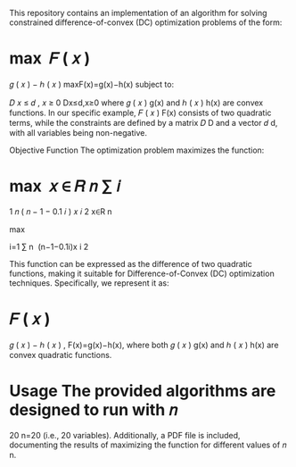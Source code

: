 This repository contains an implementation of an algorithm for solving constrained difference-of-convex (DC) optimization problems of the form:

max
⁡
𝐹
(
𝑥
)
=
𝑔
(
𝑥
)
−
ℎ
(
𝑥
)
maxF(x)=g(x)−h(x)
subject to:

𝐷
𝑥
≤
𝑑
,
𝑥
≥
0
Dx≤d,x≥0
where 
𝑔
(
𝑥
)
g(x) and 
ℎ
(
𝑥
)
h(x) are convex functions. In our specific example, 
𝐹
(
𝑥
)
F(x) consists of two quadratic terms, while the constraints are defined by a matrix 
𝐷
D and a vector 
𝑑
d, with all variables being non-negative.

Objective Function
The optimization problem maximizes the function:

max
⁡
𝑥
∈
𝑅
𝑛
∑
𝑖
=
1
𝑛
(
𝑛
−
1
−
0.1
𝑖
)
𝑥
𝑖
2
x∈R 
n
 
max
​
  
i=1
∑
n
​
 (n−1−0.1i)x 
i
2
​
 
This function can be expressed as the difference of two quadratic functions, making it suitable for Difference-of-Convex (DC) optimization techniques. Specifically, we represent it as:

𝐹
(
𝑥
)
=
𝑔
(
𝑥
)
−
ℎ
(
𝑥
)
,
F(x)=g(x)−h(x),
where both 
𝑔
(
𝑥
)
g(x) and 
ℎ
(
𝑥
)
h(x) are convex quadratic functions.

Usage
The provided algorithms are designed to run with 
𝑛
=
20
n=20 (i.e., 20 variables). Additionally, a PDF file is included, documenting the results of maximizing the function for different values of 
𝑛
n.
